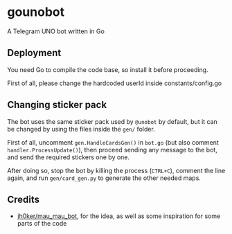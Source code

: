 # gounobot

A Telegram UNO bot written in Go

## Deployment

You need Go to compile the code base, so install it before proceeding.

First of all, please change the hardcoded userId inside constants/config.go

## Changing sticker pack

The bot uses the same sticker pack used by `@unobot` by default, but it can be changed by using the files inside the `gen/` folder.

First of all, uncomment `gen.HandleCardsGen()` in `bot.go` (but also comment `handler.ProcessUpdate()`), then proceed sending any message to the bot, and send the required stickers one by one.

After doing so, stop the bot by killing the process (`CTRL+C`), comment the line again, and run `gen/card_gen.py` to generate the other needed maps.

## Credits

-   [jh0ker/mau_mau_bot](https://github.com/jh0ker/mau_mau_bot), for the idea, as well as some inspiration for some parts of the code
